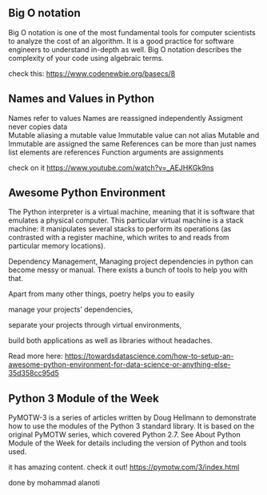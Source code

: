 ## Big O notation 
Big O notation is one of the most fundamental tools for computer scientists to analyze the cost of an algorithm. It is a good practice for software engineers to understand in-depth as well. Big O notation describes the complexity of your code using algebraic terms.

check this:
https://www.codenewbie.org/basecs/8

 
## Names and Values in Python

Names refer to values
Names are reassigned independently 
Assigment never copies data			
Mutable aliasing a mutable value
Immutable value can not alias
Mutable and Immutable are assigned the same
References can be more than just names list elements are references
Function arguments are assignments 

check on it https://www.youtube.com/watch?v=_AEJHKGk9ns

## Awesome Python Environment
The Python interpreter is a virtual machine, meaning that it is software that emulates a physical computer. This particular virtual machine is a stack machine: it manipulates several stacks to perform its operations (as contrasted with a register machine, which writes to and reads from particular memory locations).

Dependency Management,
Managing project dependencies in python can become messy or manual. There exists a bunch of tools to help you with that.

Apart from many other things, poetry helps you to easily

manage your projects’ dependencies,

separate your projects through virtual environments,

build both applications as well as libraries without headaches.

Read more here: https://towardsdatascience.com/how-to-setup-an-awesome-python-environment-for-data-science-or-anything-else-35d358cc95d5

## Python 3 Module of the Week
PyMOTW-3 is a series of articles written by Doug Hellmann to demonstrate how to use the modules of the Python 3 standard library. It is based on the original PyMOTW series, which covered Python 2.7. See About Python Module of the Week for details including the version of Python and tools used.

it has amazing content. check it out!
https://pymotw.com/3/index.html

done by mohammad alanoti